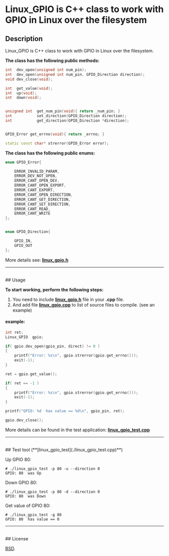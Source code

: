 # Linux_GPIO is C++ class to work with GPIO in Linux over the filesystem


## Description

Linux_GPIO is C++ class to work with GPIO in Linux over the filesystem.


**The class has the following public methods:**
```C++
int  dev_open(unsigned int num_pin);
int  dev_open(unsigned int num_pin, GPIO_Direction direction);
void dev_close(void);

int  get_value(void);
int  up(void);
int  down(void);


unsigned int  get_num_pin(void){ return _num_pin; }
int           set_direction(GPIO_Direction direction);
int           get_direction(GPIO_Direction *direction);


GPIO_Error get_errno(void){ return _errno; }

static const char* strerror(GPIO_Error error);
```



**The class has the following public enums:**
```C++
enum GPIO_Error{

    ERROR_INVALID_PARAM,
    ERROR_DEV_NOT_OPEN,
    ERROR_CANT_OPEN_DEV,
    ERROR_CANT_OPEN_EXPORT,
    ERROR_CANT_EXPORT,
    ERROR_CANT_OPEN_DIRECTION,
    ERROR_CANT_GET_DIRECTION,
    ERROR_CANT_SET_DIRECTION,
    ERROR_CANT_READ,
    ERROR_CANT_WRITE
};


enum GPIO_Direction{

    GPIO_IN,
    GPIO_OUT
};
```

More details see: **[linux_gpio.h](./linux_gpio.h)**

***
<br/>
## Usage

**To start working, perform the following steps:**

1. You need to include **[linux_gpio.h](./linux_gpio.h)** file in your **.cpp** file.
2. And add file **[linux_gpio.cpp](./linux_gpio.cpp)** to list of source files to compile. (see an example)

#### example:
```C++
int ret;
Linux_GPIO  gpio;

if( gpio.dev_open(gpio_pin, direct) != 0 )
{
    printf("Error: %s\n", gpio.strerror(gpio.get_errno()));
    exit(-1);
}

ret = gpio.get_value();

if( ret == -1 )
{
    printf("Error: %s\n", gpio.strerror(gpio.get_errno()));
    exit(-1);
}

printf("GPIO: %d  has value == %d\n", gpio_pin, ret);

gpio.dev_close();
```
More details can be found in the test application: **[linux_gpio_test.cpp](./linux_gpio_test.cpp)**


***
<br/>
## Test tool (**[linux_gpio_test](./linux_gpio_test.cpp)**)

Up GPIO 80:
```console
# ./linux_gpio_test -p 80 -u --direction 0
GPIO: 80  was Up
```

Down GPIO 80:
```console
# ./linux_gpio_test -p 80 -d --direction 0
GPIO: 80  was Down
```

Get value of GPIO 80:
```console
# ./linux_gpio_test -g 80
GPIO: 80  has value == 0
```

***
<br/>
## License

[BSD](./LICENSE).
